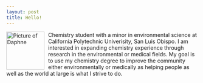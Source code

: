 ```yaml
---
layout: post
title: Hello!
---
```

<img src="{{site.baseurl}}/IMG_9233_Original.JPG" alt="Picture of Daphne" width="100" style="float: left; margin-top: 0px; margin-right: 10px"/>


Chemistry student with a minor in environmental science at California Polytechnic Univerisity, San Luis Obispo. I am interested in expanding chemistry experience through research in the environmental or medical fields. My goal is to use my chemistry degree to improve the community either environmentally or medically as helping people as well as the world at large is what I strive to do. 


